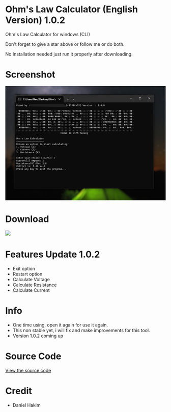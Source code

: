 # Ohm's Law Calculator (English Version) 1.0.2
Ohm's Law Calculator for windows (CLI)

Don't forget to give a star above or follow me or do both.

No Installation needed just run it properly after downloading.

# Screenshot
<img src="screenshot.png">

# Download
<a href="https://hakimdaniel.github.io/ohmslaw/ohmsCalc.exe"><img src="https://i.ibb.co/wcmxFht/button.png" width="220"></a>

# Features Update 1.0.2
- Exit option
- Restart option
- Calculate Voltage
- Calculate Resistance
- Calculate Current

# Info
- One time using, open it again for use it again.
- This non stable yet, i will fix and make improvements for this tool.
- Version 1.0.2 coming up

# Source Code
[View the source code](https://hakimdaniel.github.io/ohmslaw/src/main.c)

# Credit
- Daniel Hakim
